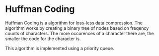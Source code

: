 # Huffman Coding
Huffman Coding is a algorithm for loss-less data compression. The algorithm works by creating a binary tree of nodes based on freqency counts of characters. The more occurences of a character there are, the smaller the code for the character is.

This algorithm is implemented using a priority queue.
